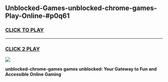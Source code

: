
## Unblocked-Games-unblocked-chrome-games-Play-Online-#p0q61
<h3>
<a href="https://premium.freeplayer.one?title=unblocked-chrome-games&ref=27F">CLICK TO PLAY</a></h3>
<hr>

<h3>
<a href="https://premium.freeplayer.one?title=unblocked-chrome-games&ref=27F">CLICK 2 PLAY</a>
  
</h3>

<a href="https://premium.freeplayer.one?title=unblocked-chrome-games&ref=27F"><img src="https://clearcache.store/games.png"></a>


**unblocked-chrome-games games unblocked: Your Gateway to Fun and Accessible Online Gaming**
